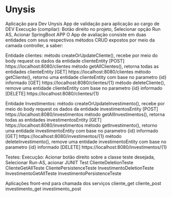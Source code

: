 # Unysis
Aplicação para Dev Unysis
App de validação para aplicação ao cargo de DEV
Execução (compilar): Botão direito no projeto, Selecionar opção Run AS, Acionar SpringBoot APP
O App de avaliação consiste em duas entidades com seus respectivos métodos CRUD expostos por meio da camada controller, a saber:

Entidade clientes:
método createOrUpdateCliente(), recebe por meio do body request os dados da entidade clienteEntity [POST] https://localhost:8080/clientes
método getAllClientes(), retorna todas as entidades clienteEntity [GET] https://localhost:8080/clientes
método getCliente(), retorno uma entidade clienteEntity com base no parametro {id} informado [GET] https://localhost:8080/clientes/{1}
método deleteCliente(), remove uma entidade clienteEntity com base no parametro {id} informado [DELETE] https://localhost:8080/clientes/{1}

Entidade Investimentos:
método createOrUpdateInvestimento(), recebe por meio do body request os dados da entidade investimentosEntity [POST] https://localhost:8080/investimentos
método getAllInvestimentos(), retorna todas as entidades investimentosEntity [GET] https://localhost:8080/investimentos
método getInvestimento(), retorno uma entidade investimentoEntity com base no parametro {id} informado [GET] https://localhost:8080/investimentos/{1}
método deleteInvestimento(), remove uma entidade investimentoEntity com base no parametro {id} informado [DELETE] https://localhost:8080/investimentos/{1}

Testes:
Execução: Acionar botão direito sobre a classe teste desejada, Selecionar Run-AS, acionar JUNIT Test 
ClienteDeletionTeste
ClienteGetAllTeste
ClientePersistenceTeste
InvestimentoDeletionTeste
InvestimentoGetAllTeste
InvestimentoPersistenceTeste

Aplicações front-end para chamada dos serviços
cliente_get
cliente_post
investimento_get
investimento_post

